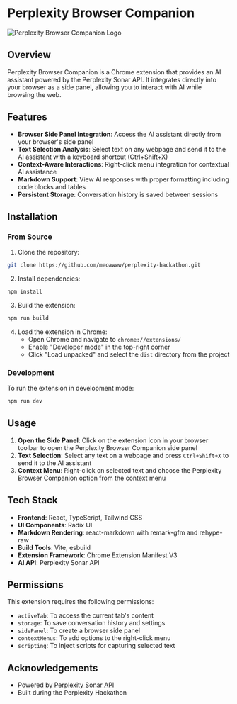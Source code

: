 # Perplexity Browser Companion

![Perplexity Browser Companion Logo](icons/icon128.png)

## Overview

Perplexity Browser Companion is a Chrome extension that provides an AI assistant powered by the Perplexity Sonar API. It integrates directly into your browser as a side panel, allowing you to interact with AI while browsing the web.

## Features

- **Browser Side Panel Integration**: Access the AI assistant directly from your browser's side panel
- **Text Selection Analysis**: Select text on any webpage and send it to the AI assistant with a keyboard shortcut (Ctrl+Shift+X)
- **Context-Aware Interactions**: Right-click menu integration for contextual AI assistance
- **Markdown Support**: View AI responses with proper formatting including code blocks and tables
- **Persistent Storage**: Conversation history is saved between sessions

## Installation

### From Source

1. Clone the repository:
```bash
git clone https://github.com/meoawww/perplexity-hackathon.git
```

2. Install dependencies:
```bash
npm install
```

3. Build the extension:
```bash
npm run build
```

4. Load the extension in Chrome:
   - Open Chrome and navigate to `chrome://extensions/`
   - Enable "Developer mode" in the top-right corner
   - Click "Load unpacked" and select the `dist` directory from the project

### Development

To run the extension in development mode:

```bash
npm run dev
```

## Usage

1. **Open the Side Panel**: Click on the extension icon in your browser toolbar to open the Perplexity Browser Companion side panel
2. **Text Selection**: Select any text on a webpage and press `Ctrl+Shift+X` to send it to the AI assistant
3. **Context Menu**: Right-click on selected text and choose the Perplexity Browser Companion option from the context menu

## Tech Stack

- **Frontend**: React, TypeScript, Tailwind CSS
- **UI Components**: Radix UI
- **Markdown Rendering**: react-markdown with remark-gfm and rehype-raw
- **Build Tools**: Vite, esbuild
- **Extension Framework**: Chrome Extension Manifest V3
- **AI API**: Perplexity Sonar API

## Permissions

This extension requires the following permissions:
- `activeTab`: To access the current tab's content
- `storage`: To save conversation history and settings
- `sidePanel`: To create a browser side panel
- `contextMenus`: To add options to the right-click menu
- `scripting`: To inject scripts for capturing selected text

## Acknowledgements

- Powered by [Perplexity Sonar API](https://www.perplexity.ai/)
- Built during the Perplexity Hackathon